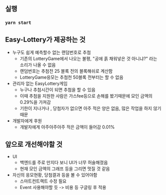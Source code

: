 ## 실행
### `yarn start`

## Easy-Lottery가 제공하는 것
* 누구도 쉽게 예측할수 없는 랜덤번호로 추첨
  - 기존의 LotteryGame에서 나오는 불평, "공에 흙 채워넣은 것 아니냐?" 라는 소리가 나올 수 없음
  - 랜덤번호는 추첨전 25 블록 전의 블록해쉬로 계산함
  - LotteryGame응모는 추첨천 50블록 전부터는 할 수 없음
* 관리자 없는 EasyLottery게임
  - 누구나 추첨시간이 되면 추첨을 할 수 있음
  - 이때 추첨을 지원한 사람은 가스fee등으로 손해를 봤기때문에 모인 금액의 0.29%을 가져감
  - 기한이 지나거나 , 당첨자가 없으면 아주 적은 양은 없음, 많은 작업을 하지 않기 때문
* 개발자에게 후원
  - 개발자에게 아주아주아주 적은 금액이 들어감 0.01%
  
## 앞으로 개선해야할 것 
* UI 
  - 백엔드를 주로 만지다 보니 UI가 너무 허술해졌음 
  - 현재 모인 금액의 그래프 등을 그리면 멋질 것 같음
* 자신의 응모현황, 당첨결과 등을 볼 수 있어야함
  - 스마트컨트랙트 수정 필요
  - Event 사용해야할 듯 -> 비용 등 구글링 후 적용

